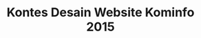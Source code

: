 ---
layout:   certificate
title:    "Kontes Desain Website Kominfo 2015"
slug:     lomba-kominfo
category: lomba
issuer:   "Kementerian Komunikasi dan Informatika Republik Indonesia"
---